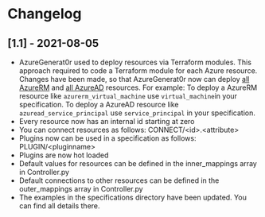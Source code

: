 # Changelog
## [1.1] - 2021-08-05
- AzureGenerat0r used to deploy resources via Terraform modules. This approach required to code a Terraform module for each Azure resource. Changes have been made, so that AzureGenerat0r now can deploy [all AzureRM](https://registry.terraform.io/providers/hashicorp/azurerm/latest/docs) and [all AzureAD](https://registry.terraform.io/providers/hashicorp/azuread/latest/docs) resources. For example: To deploy a AzureRM resource like `azurerm_virtual_machine` use `virtual_machine`in your specification. To deploy a AzureAD resource like `azuread_service_principal` use `service_principal` in your specification.
- Every resource now has an internal id starting at zero
- You can connect resources as follows: CONNECT/\<id\>.\<attribute\>
- Plugins now can be used in a specification as follows: PLUGIN/\<pluginname\>
- Plugins are now hot loaded
- Default values for resources can be defined in the inner_mappings array in Controller.py
- Default connections to other resources can be defined in the outer_mappings array in Controller.py
- The examples in the specifications directory have been updated. You can find all details there.
